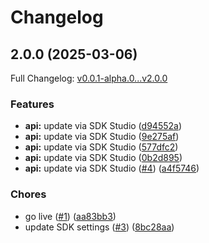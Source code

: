 # Changelog

## 2.0.0 (2025-03-06)

Full Changelog: [v0.0.1-alpha.0...v2.0.0](https://github.com/hubmapconsortium/entity-python-sdk/compare/v0.0.1-alpha.0...v2.0.0)

### Features

* **api:** update via SDK Studio ([d94552a](https://github.com/hubmapconsortium/entity-python-sdk/commit/d94552ac4e2176660cc1ba9974f78f538f573d83))
* **api:** update via SDK Studio ([9e275af](https://github.com/hubmapconsortium/entity-python-sdk/commit/9e275af3101f33a64eb543f443d958f412fd412a))
* **api:** update via SDK Studio ([577dfc2](https://github.com/hubmapconsortium/entity-python-sdk/commit/577dfc2a37a6ee96e72528e4911bbac25abfea8b))
* **api:** update via SDK Studio ([0b2d895](https://github.com/hubmapconsortium/entity-python-sdk/commit/0b2d89517d19b5202572d58fd6f1908cee67a0e0))
* **api:** update via SDK Studio ([#4](https://github.com/hubmapconsortium/entity-python-sdk/issues/4)) ([a4f5746](https://github.com/hubmapconsortium/entity-python-sdk/commit/a4f57461c746f6592330a0a018a047f1727b8e40))


### Chores

* go live ([#1](https://github.com/hubmapconsortium/entity-python-sdk/issues/1)) ([aa83bb3](https://github.com/hubmapconsortium/entity-python-sdk/commit/aa83bb3ad87312752044fc17f6961b134a078a7e))
* update SDK settings ([#3](https://github.com/hubmapconsortium/entity-python-sdk/issues/3)) ([8bc28aa](https://github.com/hubmapconsortium/entity-python-sdk/commit/8bc28aad50a2effafb3252211fe0a5ef95d73ed9))
